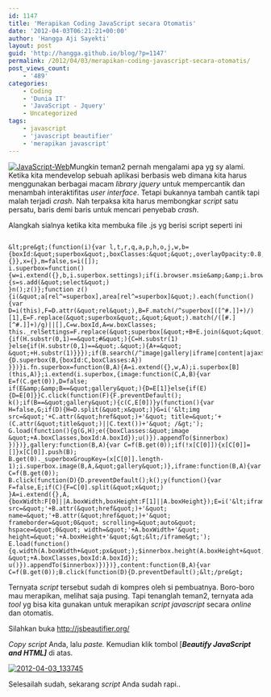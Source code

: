 ```yaml
---
id: 1147
title: 'Merapikan Coding JavaScript secara Otomatis'
date: '2012-04-03T06:21:21+00:00'
author: 'Hangga Aji Sayekti'
layout: post
guid: 'http://hangga.github.io/blog/?p=1147'
permalink: /2012/04/03/merapikan-coding-javascript-secara-otomatis/
post_views_count:
    - '489'
categories:
    - Coding
    - 'Dunia IT'
    - 'JavaScript - Jquery'
    - Uncategorized
tags:
    - javascript
    - 'javascript beautifier'
    - 'merapikan javascript'
---
```


[![](http://hangga.github.io/blog/wp-content/uploads/2012/04/JavaScript-Web-300x225.jpg "JavaScript-Web")](http://hangga.github.io/blog/wp-content/uploads/2012/04/JavaScript-Web.jpg)Mungkin teman2 pernah mengalami apa yg sy alami. Ketika kita mendevelop sebuah aplikasi berbasis web dimana kita harus menggunakan berbagai macam *library jquery* untuk mempercantik dan menambah interaktifitas *user interface*. Tetapi bukannya tambah cantik tapi malah terjadi *crash.* Nah terpaksa kita harus membongkar *script* satu persatu, baris demi baris untuk mencari penyebab *crash*.

Alangkah sialnya ketika kita membuka file .js yg berisi script seperti ini

```

&lt;pre&gt;(function(i){var l,t,r,q,a,p,h,o,j,w,b={boxId:&quot;superbox&quot;,boxClasses:&quot;&quot;,overlayOpacity:0.8,boxWidth:&quot;600&quot;,boxHeight:&quot;400&quot;,loadTxt:&quot;Loading...&quot;,closeTxt:&quot;Close&quot;,prevTxt:&quot;Previous&quot;,nextTxt:&quot;Next&quot;,beforeShow:function(){}},x={},m=false,s=i([]);
i.superbox=function(){w=i.extend({},b,i.superbox.settings);if(i.browser.msie&amp;&amp;i.browser.version&lt;7){s=s.add(&quot;select&quot;)
}n();z()};function z(){i(&quot;a[rel^=superbox],area[rel^=superbox]&quot;).each(function(){var D=i(this),F=D.attr(&quot;rel&quot;),B=F.match(/^superbox[([^#.]]+)/)[1],E=F.replace(&quot;superbox&quot;,&quot;&quot;).match(/([#.][^#.]]+)/g)||[],C=w.boxId,A=w.boxClasses;
this._relSettings=F.replace(&quot;superbox[&quot;+B+E.join(&quot;&quot;)+&quot;]&quot;,&quot;&quot;);i.each(E,function(G,H){if(H.substr(0,1)==&quot;#&quot;){C=H.substr(1)
}else{if(H.substr(0,1)==&quot;.&quot;){A+=&quot; &quot;+H.substr(1)}}});if(B.search(/^image|gallery|iframe|content|ajax$/)!=-1){D.superbox(B,{boxId:C,boxClasses:A})
}})}i.fn.superbox=function(B,A){A=i.extend({},w,A);i.superbox[B](this,A)};i.extend(i.superbox,{image:function(C,A,B){var E=f(C.get(0)),D=false;
if(E&amp;&amp;B==&quot;gallery&quot;){D=E[1]}else{if(E){D=E[0]}}C.click(function(F){F.preventDefault();
k();if(B==&quot;gallery&quot;){c(C,E[0])}y(function(){var H=false,G;if(D){H=D.split(&quot;x&quot;)}G=i('&lt;img src=&quot;'+C.attr(&quot;href&quot;)+'&quot; title=&quot;'+(C.attr(&quot;title&quot;)||C.text())+'&quot; /&gt;');
G.load(function(){g(G,H);e({boxClasses:&quot;image &quot;+A.boxClasses,boxId:A.boxId});u()}).appendTo($innerbox)
})})},gallery:function(B,A){var C=f(B.get(0));if(!x[C[0]]){x[C[0]]=[]}x[C[0]].push(B);
B.get(0)._superboxGroupKey=(x[C[0]].length-1);i.superbox.image(B,A,&quot;gallery&quot;)},iframe:function(B,A){var C=f(B.get(0));
B.click(function(D){D.preventDefault();k();y(function(){var F=false,E;if(C){F=C[0].split(&quot;x&quot;)
}A=i.extend({},A,{boxWidth:F[0]||A.boxWidth,boxHeight:F[1]||A.boxHeight});E=i('&lt;iframe src=&quot;'+B.attr(&quot;href&quot;)+'&quot; name=&quot;'+B.attr(&quot;href&quot;)+'&quot; frameborder=&quot;0&quot; scrolling=&quot;auto&quot; hspace=&quot;0&quot; width=&quot;'+A.boxWidth+'&quot; height=&quot;'+A.boxHeight+'&quot;&gt;&lt;/iframe&gt;');
E.load(function(){q.width(A.boxWidth+&quot;px&quot;);$innerbox.height(A.boxHeight+&quot;px&quot;);e({boxClasses:&quot;iframe &quot;+A.boxClasses,boxId:A.boxId});
u()}).appendTo($innerbox)})})},content:function(B,A){var C=f(B.get(0));B.click(function(D){D.preventDefault();&lt;/pre&gt;
```

Ternyata *script* tersebut sudah di kompres oleh si pembuatnya. Boro-boro mau merapikan, melihat saja pusing. Tapi tenanglah teman2, ternyata ada *tool* yg bisa kita gunakan untuk merapikan *script javascript* secara *online* dan otomatis.

Silahkan buka <http://jsbeautifier.org/>

*Copy script* Anda, lalu *paste.* Kemudian klik tombol \[***Beautify JavaScript and HTML\]*** di atas.

[![](http://hangga.github.io/blog/wp-content/uploads/2012/04/2012-04-03_133745-1024x500.png "2012-04-03_133745")](http://hangga.github.io/blog/wp-content/uploads/2012/04/2012-04-03_133745.png)

Selesailah sudah, sekarang *script* Anda sudah rapi..